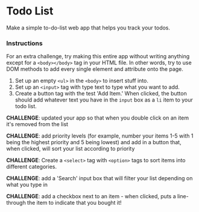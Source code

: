 # Todo List
Make a simple to-do-list web app that helps you track your todos.


### Instructions
For an extra challenge, try making this entire app without writing anything except for a `<body></body>` tag in your HTML file. In other words, try to use DOM methods to add every single element and attribute onto the page.

1) Set up an empty `<ul>` in the `<body>` to insert stuff into. <br>
2) Set up an `<input>` tag with type text to type what you want to add. <br>
3) Create a button tag with the test 'Add Item.' When clicked, the button should add whatever text you have in the `input` box as a `li` item to your todo list.



**CHALLENGE**: updated your app so that when you double click on an item it's removed from the list

**CHALLENGE**: add priority levels (for example, number your items 1-5 with 1 being the highest priority and 5 being lowest) and add in a button that, when clicked, will sort your list according to priority

**CHALLENGE**: Create a `<select>` tag with `<option>` tags to sort items into different categories. <br>

**CHALLENGE**: add a 'Search' input box that will filter your list depending on what you type in

**CHALLENGE**: add a checkbox next to an item - when clicked, puts a line-through the item to indicate that you bought it!

